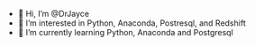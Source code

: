 - 👋 Hi, I’m @DrJayce
- 👀 I’m interested in Python, Anaconda, Postresql, and Redshift
- 🌱 I’m currently learning Python, Anaconda and Postgresql

<!---
DrJayce/DrJayce is a ✨ special ✨ repository because its `README.md` (this file) appears on your GitHub profile.
You can click the Preview link to take a look at your changes.
--->
